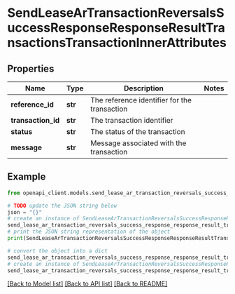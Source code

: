 # SendLeaseArTransactionReversalsSuccessResponseResponseResultTransactionsTransactionInnerAttributes


## Properties

Name | Type | Description | Notes
------------ | ------------- | ------------- | -------------
**reference_id** | **str** | The reference identifier for the transaction | 
**transaction_id** | **str** | The transaction identifier | 
**status** | **str** | The status of the transaction | 
**message** | **str** | Message associated with the transaction | 

## Example

```python
from openapi_client.models.send_lease_ar_transaction_reversals_success_response_response_result_transactions_transaction_inner_attributes import SendLeaseArTransactionReversalsSuccessResponseResponseResultTransactionsTransactionInnerAttributes

# TODO update the JSON string below
json = "{}"
# create an instance of SendLeaseArTransactionReversalsSuccessResponseResponseResultTransactionsTransactionInnerAttributes from a JSON string
send_lease_ar_transaction_reversals_success_response_response_result_transactions_transaction_inner_attributes_instance = SendLeaseArTransactionReversalsSuccessResponseResponseResultTransactionsTransactionInnerAttributes.from_json(json)
# print the JSON string representation of the object
print(SendLeaseArTransactionReversalsSuccessResponseResponseResultTransactionsTransactionInnerAttributes.to_json())

# convert the object into a dict
send_lease_ar_transaction_reversals_success_response_response_result_transactions_transaction_inner_attributes_dict = send_lease_ar_transaction_reversals_success_response_response_result_transactions_transaction_inner_attributes_instance.to_dict()
# create an instance of SendLeaseArTransactionReversalsSuccessResponseResponseResultTransactionsTransactionInnerAttributes from a dict
send_lease_ar_transaction_reversals_success_response_response_result_transactions_transaction_inner_attributes_from_dict = SendLeaseArTransactionReversalsSuccessResponseResponseResultTransactionsTransactionInnerAttributes.from_dict(send_lease_ar_transaction_reversals_success_response_response_result_transactions_transaction_inner_attributes_dict)
```
[[Back to Model list]](../README.md#documentation-for-models) [[Back to API list]](../README.md#documentation-for-api-endpoints) [[Back to README]](../README.md)


